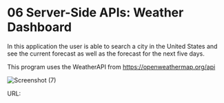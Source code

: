 # 06 Server-Side APIs: Weather Dashboard

In this application the user is able to search a city in the United States and see the current forecast
as well as the forecast for the next five days.

This program uses the WeatherAPI from https://openweathermap.org/api

![Screenshot (7)](https://github.com/Carsov2/Weather-API/assets/114614370/a4773dc8-a02f-4819-9f77-cfc0891263f5)

URL: 
